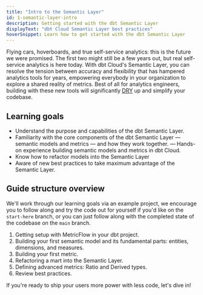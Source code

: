 ```yaml
---
title: "Intro to the Semantic Layer"
id: 1-semantic-layer-intro
description: Getting started with the dbt Semantic Layer
displayText: "dbt Cloud Semantic Layer best practices"
hoverSnippet: Learn how to get started with the dbt Semantic Layer
---
```


Flying cars, hoverboards, and true self-service analytics: this is the future we were promised. The first two might still be a few years out, but real self-service analytics is here today. With dbt Cloud's Semantic Layer, you can resolve the tension between accuracy and flexibility that has hampered analytics tools for years, empowering everybody in your organization to explore a shared reality of metrics. Best of all for analytics engineers, building with these new tools will significantly [DRY](https://docs.getdbt.com/terms/dry) up and simplify your codebase.

## Learning goals

- Understand the purpose and capabilities of the dbt Semantic Layer.
- Familiarity with the core components of the dbt Semantic Layer — semantic models and metrics — and how they work together.
  — Hands-on experience building semantic models and metrics in dbt Cloud.
- Know how to refactor models into the Semantic Layer
- Aware of new best practices to take maximum advantage of the Semantic Layer.

## Guide structure overview

We'll work through our learning goals via an example project, we encourage you to follow along and try the code out for yourself if you'd like on the `start-here` branch, or you can just follow along with the completed state of the codebase on the `main` branch.

1. Getting setup with MetricFlow in your dbt project.
2. Building your first semantic model and its fundamental parts: entities, dimensions, and measures.
3. Building your first metric.
4. Refactoring a mart into the Semantic Layer.
5. Defining advanced metrics: Ratio and Derived types.
6. Review best practices.

If you're ready to ship your users more power with less code, let's dive in!
